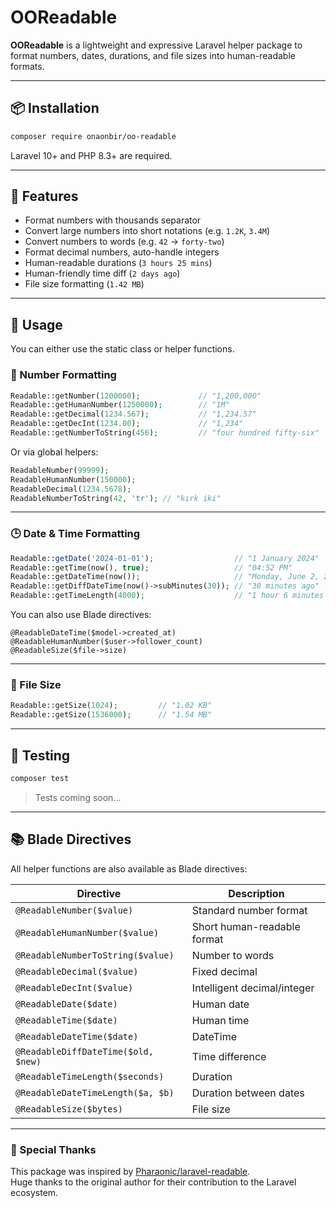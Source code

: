 # OOReadable

**OOReadable** is a lightweight and expressive Laravel helper package to format numbers, dates, durations, and file sizes into human-readable formats.

---

## 📦 Installation

```bash
composer require onaonbir/oo-readable
````

Laravel 10+ and PHP 8.3+ are required.

---

## 🚀 Features

* Format numbers with thousands separator
* Convert large numbers into short notations (e.g. `1.2K`, `3.4M`)
* Convert numbers to words (e.g. `42` → `forty-two`)
* Format decimal numbers, auto-handle integers
* Human-readable durations (`3 hours 25 mins`)
* Human-friendly time diff (`2 days ago`)
* File size formatting (`1.42 MB`)

---

## 🧰 Usage

You can either use the static class or helper functions.

### 🔢 Number Formatting

```php
Readable::getNumber(1200000);             // "1,200,000"
Readable::getHumanNumber(1250000);        // "1M"
Readable::getDecimal(1234.567);           // "1,234.57"
Readable::getDecInt(1234.00);             // "1,234"
Readable::getNumberToString(456);         // "four hundred fifty-six"
```

Or via global helpers:

```php
ReadableNumber(99999);
ReadableHumanNumber(150000);
ReadableDecimal(1234.5678);
ReadableNumberToString(42, 'tr'); // "kırk iki"
```

---

### 🕒 Date & Time Formatting

```php
Readable::getDate('2024-01-01');                  // "1 January 2024"
Readable::getTime(now(), true);                   // "04:52 PM"
Readable::getDateTime(now());                     // "Monday, June 2, 2025 16:52"
Readable::getDiffDateTime(now()->subMinutes(30)); // "30 minutes ago"
Readable::getTimeLength(4000);                    // "1 hour 6 minutes 40 seconds"
```

You can also use Blade directives:

```blade
@ReadableDateTime($model->created_at)
@ReadableHumanNumber($user->follower_count)
@ReadableSize($file->size)
```

---

### 💾 File Size

```php
Readable::getSize(1024);         // "1.02 KB"
Readable::getSize(1536000);      // "1.54 MB"
```

---

## 🧪 Testing

```bash
composer test
```

> Tests coming soon...

---

## 📚 Blade Directives

All helper functions are also available as Blade directives:

| Directive                           | Description                 |
| ----------------------------------- | --------------------------- |
| `@ReadableNumber($value)`           | Standard number format      |
| `@ReadableHumanNumber($value)`      | Short human-readable format |
| `@ReadableNumberToString($value)`   | Number to words             |
| `@ReadableDecimal($value)`          | Fixed decimal               |
| `@ReadableDecInt($value)`           | Intelligent decimal/integer |
| `@ReadableDate($date)`              | Human date                  |
| `@ReadableTime($date)`              | Human time                  |
| `@ReadableDateTime($date)`          | DateTime                    |
| `@ReadableDiffDateTime($old, $new)` | Time difference             |
| `@ReadableTimeLength($seconds)`     | Duration                    |
| `@ReadableDateTimeLength($a, $b)`   | Duration between dates      |
| `@ReadableSize($bytes)`             | File size                   |


---

### 🙏 Special Thanks

This package was inspired by [Pharaonic/laravel-readable](https://github.com/Pharaonic/laravel-readable).  
Huge thanks to the original author for their contribution to the Laravel ecosystem.
